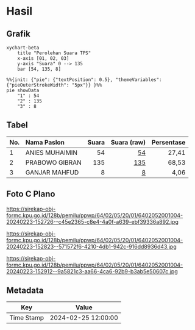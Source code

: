 # Hasil

## Grafik

```mermaid
xychart-beta
    title "Perolehan Suara TPS"
    x-axis [01, 02, 03]
    y-axis "Suara" 0 --> 135
    bar [54, 135, 8]
```

```mermaid
%%{init: {"pie": {"textPosition": 0.5}, "themeVariables": {"pieOuterStrokeWidth": "5px"}} }%%
pie showData
    "1" : 54
    "2" : 135
    "3" : 8
```

## Tabel

| No. | Nama Paslon    | Suara | Suara (raw) | Persentase |
|:--- |:-------------- | -----:| -----------:| ----------:|
| 1   | ANIES MUHAIMIN | 54    | [54][p-1]   | 27,41      |
| 2   | PRABOWO GIBRAN | 135   | [135][p-2]  | 68,53      |
| 3   | GANJAR MAHFUD  | 8     | [8][p-3]    | 4,06       |


[p-1]: https://github.com/gigit-pemilu/pemilu-2024-64-kalimantan-timur/blob/main/pilpres/hitung-suara/sub/64-kalimantan-timur/sub/02-kutai-kartanegara/sub/05-muara-badak/sub/2001-saliki/sub/004-tps/sub/paslon-1.txt
[p-2]: https://github.com/gigit-pemilu/pemilu-2024-64-kalimantan-timur/blob/main/pilpres/hitung-suara/sub/64-kalimantan-timur/sub/02-kutai-kartanegara/sub/05-muara-badak/sub/2001-saliki/sub/004-tps/sub/paslon-2.txt
[p-3]: https://github.com/gigit-pemilu/pemilu-2024-64-kalimantan-timur/blob/main/pilpres/hitung-suara/sub/64-kalimantan-timur/sub/02-kutai-kartanegara/sub/05-muara-badak/sub/2001-saliki/sub/004-tps/sub/paslon-3.txt

## Foto C Plano

https://sirekap-obj-formc.kpu.go.id/128b/pemilu/ppwp/64/02/05/20/01/6402052001004-20240223-152726--c45e2365-c8e4-4a0f-a639-ebf39336a892.jpg

https://sirekap-obj-formc.kpu.go.id/128b/pemilu/ppwp/64/02/05/20/01/6402052001004-20240223-152823--571572f6-4210-4db1-942c-916dd8936d43.jpg

https://sirekap-obj-formc.kpu.go.id/128b/pemilu/ppwp/64/02/05/20/01/6402052001004-20240223-152912--9a5821c3-aa66-4ca6-92b9-b3ab5e50607c.jpg


## Metadata

| Key        | Value               |
| ---------- | ------------------- |
| Time Stamp | 2024-02-25 12:00:00 |



